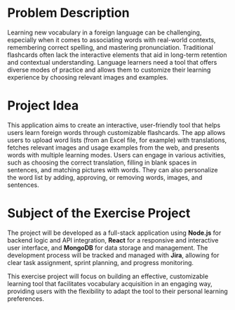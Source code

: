 # Problem Description
Learning new vocabulary in a foreign language can be challenging, especially when it comes to associating words with real-world contexts, remembering correct spelling, and mastering pronunciation. Traditional flashcards often lack the interactive elements that aid in long-term retention and contextual understanding. Language learners need a tool that offers diverse modes of practice and allows them to customize their learning experience by choosing relevant images and examples.

# Project Idea
This application aims to create an interactive, user-friendly tool that helps users learn foreign words through customizable flashcards. The app allows users to upload word lists (from an Excel file, for example) with translations, fetches relevant images and usage examples from the web, and presents words with multiple learning modes. Users can engage in various activities, such as choosing the correct translation, filling in blank spaces in sentences, and matching pictures with words. They can also personalize the word list by adding, approving, or removing words, images, and sentences.

# Subject of the Exercise Project
The project will be developed as a full-stack application using **Node.js** for backend logic and API integration, **React** for a responsive and interactive user interface, and **MongoDB** for data storage and management. The development process will be tracked and managed with **Jira**, allowing for clear task assignment, sprint planning, and progress monitoring.

This exercise project will focus on building an effective, customizable learning tool that facilitates vocabulary acquisition in an engaging way, providing users with the flexibility to adapt the tool to their personal learning preferences.